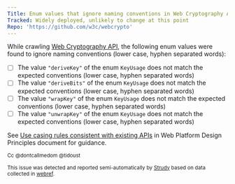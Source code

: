 ```yaml
---
Title: Enum values that ignore naming conventions in Web Cryptography API
Tracked: Widely deployed, unlikely to change at this point
Repo: 'https://github.com/w3c/webcrypto'
---
```


While crawling [Web Cryptography API](https://w3c.github.io/webcrypto/), the following enum values were found to ignore naming conventions (lower case, hyphen separated words):
* [ ] The value `"deriveKey"` of the enum `KeyUsage` does not match the expected conventions (lower case, hyphen separated words)
* [ ] The value `"deriveBits"` of the enum `KeyUsage` does not match the expected conventions (lower case, hyphen separated words)
* [ ] The value `"wrapKey"` of the enum `KeyUsage` does not match the expected conventions (lower case, hyphen separated words)
* [ ] The value `"unwrapKey"` of the enum `KeyUsage` does not match the expected conventions (lower case, hyphen separated words)

See [Use casing rules consistent with existing APIs](https://w3ctag.github.io/design-principles/#casing-rules) in Web Platform Design Principles document for guidance.

<sub>Cc @dontcallmedom @tidoust</sub>

<sub>This issue was detected and reported semi-automatically by [Strudy](https://github.com/w3c/strudy/) based on data collected in [webref](https://github.com/w3c/webref/).</sub>
